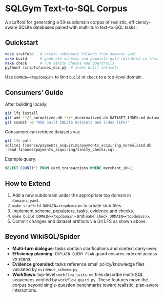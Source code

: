 # SQLGym Text-to-SQL Corpus

A scaffold for generating a 50‑subdomain corpus of realistic, efficiency-aware
SQLite databases paired with multi-turn text-to-SQL tasks.

## Quickstart
```bash
make scaffold   # create subdomain folders from domains.yaml
make build      # generate schemas and populate data (disabled in this repo)
make check      # run sanity checks and guardrails
python3 scripts/index_dbs.py  # index built datasets
```
Use `DOMAIN=<topdomain>` to limit `build` or `check` to a top-level domain.

## Consumers' Guide
After building locally:
```bash
git lfs install
git add **/*_normalized.db **/*_denormalized.db DATASET_INDEX.md datasets.json
git commit -m "Add built SQLite datasets and index (LFS)"
```
Consumers can retrieve datasets via:
```bash
git lfs pull
sqlite3 finance/payments_acquiring/payments_acquiring_normalized.db
.read finance/payments_acquiring/sanity_checks.sql
```
Example query:
```sql
SELECT COUNT(*) FROM card_transactions WHERE merchant_id=1;
```

## How to Extend
1. Add a new subdomain under the appropriate top domain in `domains.yaml`.
2. `make scaffold DOMAIN=<topdomain>` to create stub files.
3. Implement schema, populators, tasks, evidence and checks.
4. `make build DOMAIN=<topdomain>` and `make check DOMAIN=<topdomain>`.
5. Commit changes and dataset artifacts via Git LFS as shown above.

## Beyond WikiSQL/Spider
- **Multi-turn dialogue**: tasks contain clarifications and context carry-over.
- **Efficiency planning**: `EXPLAIN QUERY PLAN` guard ensures indexed access vs scans.
- **Evidence grounded**: tasks reference small policy/knowledge files validated by `evidence_schema.py`.
- **Workflows**: top-level `workflow_tasks.md` files describe multi-SQL sequences verified by `workflow_guard.py`.
These features move the corpus beyond single-question benchmarks toward
realistic, plan-aware interactions.
